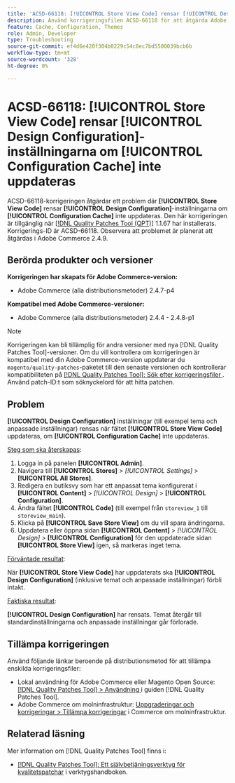 ```yaml
---
title: 'ACSD-66118: [!UICONTROL Store View Code] rensar [!UICONTROL Design Configuration]-inställningarna om [!UICONTROL Configuration Cache] inte uppdateras'
description: Använd korrigeringsfilen ACSD-66118 för att åtgärda Adobe Commerce-problemet där uppdateringen av [!UICONTROL Store View Code] rensar [!UICONTROL Design Configuration] (temat och anpassade inställningar) om [!UICONTROL Configuration Cache] inte uppdateras korrekt.
feature: Cache, Configuration, Themes
role: Admin, Developer
type: Troubleshooting
source-git-commit: ef4d6e420f304b0229c54c8ec7bd5500039bcb6b
workflow-type: tm+mt
source-wordcount: '328'
ht-degree: 0%

---
```



# ACSD-66118: **[!UICONTROL Store View Code]** rensar **[!UICONTROL Design Configuration]**-inställningarna om **[!UICONTROL Configuration Cache]** inte uppdateras

ACSD-66118-korrigeringen åtgärdar ett problem där **[!UICONTROL Store View Code]** rensar **[!UICONTROL Design Configuration]**-inställningarna om **[!UICONTROL Configuration Cache]** inte uppdateras. Den här korrigeringen är tillgänglig när [[!DNL Quality Patches Tool (QPT)]](/help/tools/quality-patches-tool/quality-patches-tool-to-self-serve-quality-patches.md) 1.1.67 har installerats. Korrigerings-ID är ACSD-66118. Observera att problemet är planerat att åtgärdas i Adobe Commerce 2.4.9.

## Berörda produkter och versioner

**Korrigeringen har skapats för Adobe Commerce-version:**

* Adobe Commerce (alla distributionsmetoder) 2.4.7-p4

**Kompatibel med Adobe Commerce-versioner:**

* Adobe Commerce (alla distributionsmetoder) 2.4.4 - 2.4.8-p1

>[!NOTE]
>
>Korrigeringen kan bli tillämplig för andra versioner med nya [!DNL Quality Patches Tool]-versioner. Om du vill kontrollera om korrigeringen är kompatibel med din Adobe Commerce-version uppdaterar du `magento/quality-patches`-paketet till den senaste versionen och kontrollerar kompatibiliteten på [[!DNL Quality Patches Tool]: Sök efter korrigeringsfiler ](https://experienceleague.adobe.com/tools/commerce-quality-patches/index.html). Använd patch-ID:t som söknyckelord för att hitta patchen.

## Problem

**[!UICONTROL Design Configuration]** inställningar (till exempel tema och anpassade inställningar) rensas när fältet **[!UICONTROL Store View Code]** uppdateras, om **[!UICONTROL Configuration Cache]** inte uppdateras.

<u>Steg som ska återskapas</u>:

1. Logga in på panelen **[!UICONTROL Admin]**.
2. Navigera till **[!UICONTROL Stores]** > *[!UICONTROL Settings]* > **[!UICONTROL All Stores]**.
3. Redigera en butiksvy som har ett anpassat tema konfigurerat i **[!UICONTROL Content]** > *[!UICONTROL Design]* > **[!UICONTROL Configuration]**.
4. Ändra fältet **[!UICONTROL Code]** (till exempel från `storeview_1` till `storeview_main`).
5. Klicka på **[!UICONTROL Save Store View]** om du vill spara ändringarna.
6. Uppdatera eller öppna sidan **[!UICONTROL Content]** > *[!UICONTROL Design]* > **[!UICONTROL Configuration]** för den uppdaterade sidan **[!UICONTROL Store View]** igen, så markeras inget tema.

<u>Förväntade resultat</u>:

När **[!UICONTROL Store View Code]** har uppdaterats ska **[!UICONTROL Design Configuration]** (inklusive temat och anpassade inställningar) förbli intakt.

<u>Faktiska resultat</u>:

**[!UICONTROL Design Configuration]** har rensats. Temat återgår till standardinställningarna och anpassade inställningar går förlorade.

## Tillämpa korrigeringen

Använd följande länkar beroende på distributionsmetod för att tillämpa enskilda korrigeringsfiler:

* Lokal användning för Adobe Commerce eller Magento Open Source: [[!DNL Quality Patches Tool] > Användning ](/help/tools/quality-patches-tool/usage.md) i guiden [!DNL Quality Patches Tool].
* Adobe Commerce om molninfrastruktur: [Uppgraderingar och korrigeringar > Tillämpa korrigeringar](https://experienceleague.adobe.com/docs/commerce-cloud-service/user-guide/develop/upgrade/apply-patches.html) i Commerce om molninfrastruktur.

## Relaterad läsning

Mer information om [!DNL Quality Patches Tool] finns i:

* [[!DNL Quality Patches Tool]: Ett självbetjäningsverktyg för kvalitetspatchar](/help/tools/quality-patches-tool/quality-patches-tool-to-self-serve-quality-patches.md) i verktygshandboken.

